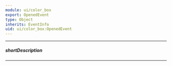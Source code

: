 ```yaml
---
module: ui/color_box
export: OpenedEvent
type: Object
inherits: EventInfo
uid: ui/color_box:OpenedEvent
---
```

---
##### shortDescription
<!-- Description goes here -->

---
<!-- Description goes here -->